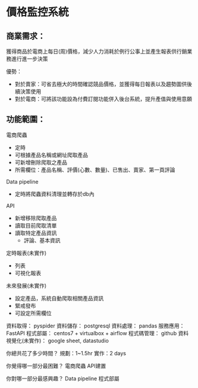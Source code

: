 # 價格監控系統

## 商業需求：
  獲得商品於電商上每日(周)價格，減少人力消耗於例行公事上並產生報表供行銷業務進行進一步決策
  
  優勢：
  - 對於賣家：可省去極大的時間確認競品價格，並獲得每日報表以及趨勢圖供後續決策使用
  - 對於電商：可將該功能設為付費訂閱功能併入後台系統，提升產值與使用意願
  
## 功能範圍：
  電商爬蟲
  - 定時
  - 可根據產品名稱或網址爬取產品
  - 可新增刪除爬取之產品
  - 所需欄位：產品名稱、評價(心數、數量)、已售出、賣家、第一頁評論
	
  Data pipeline
  - 定時將爬蟲資料清理並轉存於db內
  
  API
  - 新增移除爬取產品
  - 讀取目前爬取清單
  - 讀取特定產品資訊
    - 評論、基本資訊
    
  定時報表(未實作)
  - 列表
  - 可視化報表
  
  未來發展(未實作)
  - 設定產品，系統自動爬取相關產品資訊
  - 緊戒發布
  - 可設定所需欄位
   
資料取得： pyspider
資料儲存： postgresql
資料處理： pandas
服務應用： FastAPI
程式部屬： centos7 + virtualbox + airflow
程式碼管理： github
資料視覺化(未實作)： google sheet, datastudio

你總共花了多少時間？
  規劃：1~1.5hr
  實作：2 days

你覺得哪一部分最困難？
  電商爬蟲
  API建置

你對哪一部分最感興趣？
  Data pipeline
  程式部屬


